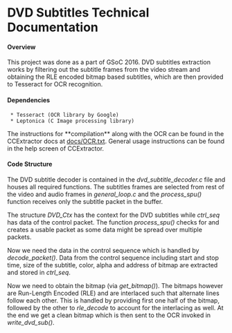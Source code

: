 # DVD Subtitles Technical Documentation

#### Overview

This project was done as a part of GSoC 2016. DVD subtitles extraction
works by filtering out the subtitle frames from the video stream and
obtaining the RLE encoded bitmap based subtitles, which are then
provided to Tesseract for OCR recognition.

#### Dependencies

` * Tesseract (OCR library by Google)`\
` * Leptonica (C Image processing library)`

The instructions for \*\*compilation\*\* along with the OCR can be found
in the CCExtractor docs at
[docs/OCR.txt](https://github.com/CCExtractor/ccextractor/blob/master/docs/OCR.txt).
General usage instructions can be found in the help screen of
CCExtractor.

#### Code Structure

The DVD subtitle decoder is contained in the *dvd\_subtitle\_decoder.c*
file and houses all required functions. The subtitles frames are
selected from rest of the video and audio frames in *general\_loop.c*
and the *process\_spu()* function receives only the subtitle packet in
the buffer.

The structure *DVD\_Ctx* has the context for the DVD subtitles while
*ctrl\_seq* has data of the control packet. The function
*process\_spu()* checks for and creates a usable packet as some data
might be spread over multiple packets.

Now we need the data in the control sequence which is handled by
*decode\_packet()*. Data from the control sequence including start and
stop time, size of the subtitle, color, alpha and address of bitmap are
extracted and stored in *ctrl\_seq*.

Now we need to obtain the bitmap (via *get\_bitmap()*). The bitmaps
however are Run-Length Encoded (RLE) and are interlaced such that
alternate lines follow each other. This is handled by providing first
one half of the bitmap, followed by the other to *rle\_decode* to
account for the interlacing as well. At the end we get a clean bitmap
which is then sent to the OCR invoked in *write\_dvd\_sub()*.
